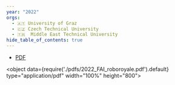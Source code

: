 ```yaml
---
year: "2022"
orgs:
  - 🇦🇹 University of Graz
  - 🇨🇿 Czech Technical University
  - 🇹🇷  Middle East Technical University
hide_table_of_contents: true
---
```

- [PDF](pdfs/2022_FAI_roboroyale.pdf)

<object data={require('./pdfs/2022_FAI_roboroyale.pdf').default} type="application/pdf" width="100%" height="800"></object>


